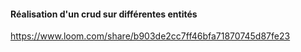 #### Réalisation d'un crud sur différentes entités


https://www.loom.com/share/b903de2cc7ff46bfa71870745d87fe23

